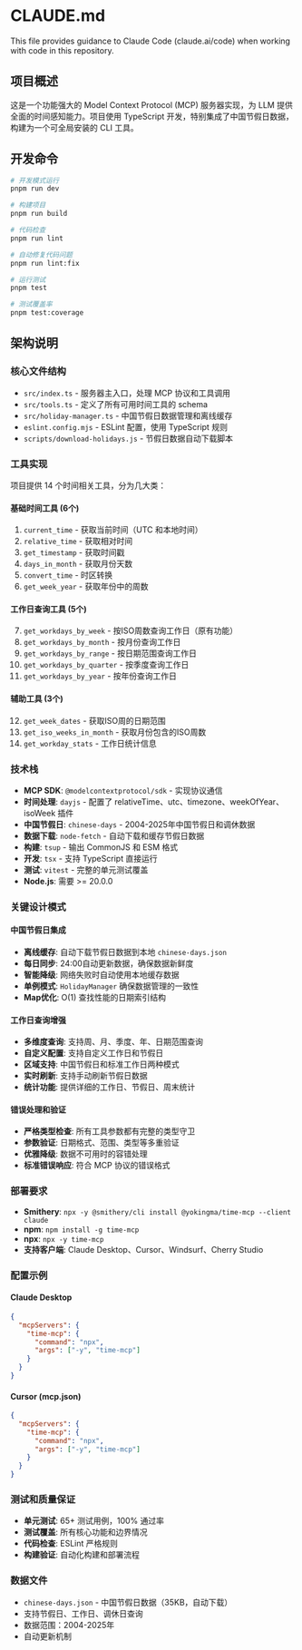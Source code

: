 # CLAUDE.md

This file provides guidance to Claude Code (claude.ai/code) when working with code in this repository.

## 项目概述

这是一个功能强大的 Model Context Protocol (MCP) 服务器实现，为 LLM 提供全面的时间感知能力。项目使用 TypeScript 开发，特别集成了中国节假日数据，构建为一个可全局安装的 CLI 工具。

## 开发命令

```bash
# 开发模式运行
pnpm run dev

# 构建项目
pnpm run build

# 代码检查
pnpm run lint

# 自动修复代码问题
pnpm run lint:fix

# 运行测试
pnpm test

# 测试覆盖率
pnpm test:coverage
```

## 架构说明

### 核心文件结构

- `src/index.ts` - 服务器主入口，处理 MCP 协议和工具调用
- `src/tools.ts` - 定义了所有可用时间工具的 schema
- `src/holiday-manager.ts` - 中国节假日数据管理和离线缓存
- `eslint.config.mjs` - ESLint 配置，使用 TypeScript 规则
- `scripts/download-holidays.js` - 节假日数据自动下载脚本

### 工具实现
项目提供 14 个时间相关工具，分为几大类：

#### 基础时间工具 (6个)
1. `current_time` - 获取当前时间（UTC 和本地时间）
2. `relative_time` - 获取相对时间
3. `get_timestamp` - 获取时间戳
4. `days_in_month` - 获取月份天数
5. `convert_time` - 时区转换
6. `get_week_year` - 获取年份中的周数

#### 工作日查询工具 (5个)
7. `get_workdays_by_week` - 按ISO周数查询工作日（原有功能）
8. `get_workdays_by_month` - 按月份查询工作日
9. `get_workdays_by_range` - 按日期范围查询工作日
10. `get_workdays_by_quarter` - 按季度查询工作日
11. `get_workdays_by_year` - 按年份查询工作日

#### 辅助工具 (3个)
12. `get_week_dates` - 获取ISO周的日期范围
13. `get_iso_weeks_in_month` - 获取月份包含的ISO周数
14. `get_workday_stats` - 工作日统计信息

### 技术栈

- **MCP SDK**: `@modelcontextprotocol/sdk` - 实现协议通信
- **时间处理**: `dayjs` - 配置了 relativeTime、utc、timezone、weekOfYear、isoWeek 插件
- **中国节假日**: `chinese-days` - 2004-2025年中国节假日和调休数据
- **数据下载**: `node-fetch` - 自动下载和缓存节假日数据
- **构建**: `tsup` - 输出 CommonJS 和 ESM 格式
- **开发**: `tsx` - 支持 TypeScript 直接运行
- **测试**: `vitest` - 完整的单元测试覆盖
- **Node.js**: 需要 >= 20.0.0

### 关键设计模式

#### 中国节假日集成
- **离线缓存**: 自动下载节假日数据到本地 `chinese-days.json`
- **每日同步**: 24:00自动更新数据，确保数据新鲜度
- **智能降级**: 网络失败时自动使用本地缓存数据
- **单例模式**: `HolidayManager` 确保数据管理的一致性
- **Map优化**: O(1) 查找性能的日期索引结构

#### 工作日查询增强
- **多维度查询**: 支持周、月、季度、年、日期范围查询
- **自定义配置**: 支持自定义工作日和节假日
- **区域支持**: 中国节假日和标准工作日两种模式
- **实时刷新**: 支持手动刷新节假日数据
- **统计功能**: 提供详细的工作日、节假日、周末统计

#### 错误处理和验证
- **严格类型检查**: 所有工具参数都有完整的类型守卫
- **参数验证**: 日期格式、范围、类型等多重验证
- **优雅降级**: 数据不可用时的容错处理
- **标准错误响应**: 符合 MCP 协议的错误格式

### 部署要求

- **Smithery**: `npx -y @smithery/cli install @yokingma/time-mcp --client claude`
- **npm**: `npm install -g time-mcp`
- **npx**: `npx -y time-mcp`
- **支持客户端**: Claude Desktop、Cursor、Windsurf、Cherry Studio

### 配置示例

#### Claude Desktop
```json
{
  "mcpServers": {
    "time-mcp": {
      "command": "npx",
      "args": ["-y", "time-mcp"]
    }
  }
}
```

#### Cursor (mcp.json)
```json
{
  "mcpServers": {
    "time-mcp": {
      "command": "npx",
      "args": ["-y", "time-mcp"]
    }
  }
}
```

### 测试和质量保证

- **单元测试**: 65+ 测试用例，100% 通过率
- **测试覆盖**: 所有核心功能和边界情况
- **代码检查**: ESLint 严格规则
- **构建验证**: 自动化构建和部署流程

### 数据文件

- `chinese-days.json` - 中国节假日数据（35KB，自动下载）
- 支持节假日、工作日、调休日查询
- 数据范围：2004-2025年
- 自动更新机制
